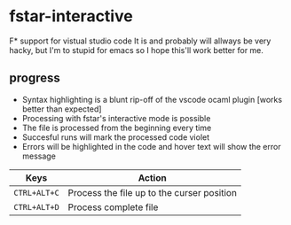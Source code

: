 # fstar-interactive
F\* support for vistual studio code
It is and probably will allways be very hacky, but I'm to stupid for emacs so I hope this'll work better for me.

## progress
- Syntax highlighting is a blunt rip-off of the vscode ocaml plugin [works better than expected]
- Processing with fstar's interactive mode is possible
- The file is processed from the beginning every time
- Succesful runs will mark the processed code violet
- Errors will be highlighted in the code and hover text will show the error message

| Keys           |Action                                      |
|----------------|--------------------------------------------|
|``CTRL+ALT+C``  | Process the file up to the curser position |
|``CTRL+ALT+D``  | Process complete file                      |

